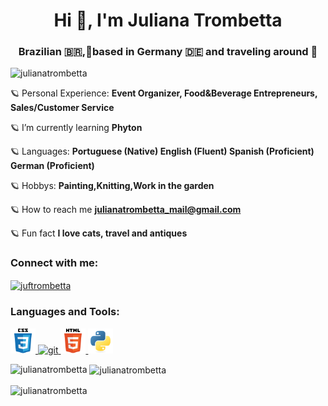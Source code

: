 <h1 align="center">Hi 👋, I'm Juliana Trombetta</h1>
<h3 align="center">Brazilian 🇧🇷,📍based in Germany 🇩🇪 and traveling around 🚐</h3>

<p align="left"> <img src="https://komarev.com/ghpvc/?username=julianatrombetta&label=Profile%20views&color=0e75b6&style=flat" alt="julianatrombetta" /> </p>

 🪐 Personal Experience: **Event Organizer, Food&Beverage Entrepreneurs, Sales/Customer Service**

 🪐 I’m currently learning **Phyton**

 🪐 Languages: **Portuguese (Native) English (Fluent) Spanish (Proficient) German (Proficient)**

 🪐 Hobbys: **Painting,Knitting,Work in the garden**

 🪐 How to reach me **julianatrombetta_mail@gmail.com**

 🪐 Fun fact **I love cats, travel and antiques**

<h3 align="left">Connect with me:</h3>
<p align="left">
<a href="https://instagram.com/juftrombetta" target="blank"><img align="center" src="https://raw.githubusercontent.com/rahuldkjain/github-profile-readme-generator/master/src/images/icons/Social/instagram.svg" alt="juftrombetta" height="30" width="40" /></a>
</p>

<h3 align="left">Languages and Tools:</h3>
<p align="left"> <a href="https://www.w3schools.com/css/" target="_blank" rel="noreferrer"> <img src="https://raw.githubusercontent.com/devicons/devicon/master/icons/css3/css3-original-wordmark.svg" alt="css3" width="40" height="40"/> </a> <a href="https://git-scm.com/" target="_blank" rel="noreferrer"> <img src="https://www.vectorlogo.zone/logos/git-scm/git-scm-icon.svg" alt="git" width="40" height="40"/> </a> <a href="https://www.w3.org/html/" target="_blank" rel="noreferrer"> <img src="https://raw.githubusercontent.com/devicons/devicon/master/icons/html5/html5-original-wordmark.svg" alt="html5" width="40" height="40"/> </a> <a href="https://www.python.org" target="_blank" rel="noreferrer"> <img src="https://raw.githubusercontent.com/devicons/devicon/master/icons/python/python-original.svg" alt="python" width="40" height="40"/> </a> </p>

<p><img align="left" src="https://github-readme-stats.vercel.app/api/top-langs?username=julianatrombetta&show_icons=true&locale=en&layout=compact" alt="julianatrombetta" /></p>

<p>&nbsp;<img align="center" src="https://github-readme-stats.vercel.app/api?username=julianatrombetta&show_icons=true&locale=en" alt="julianatrombetta" /></p>

<p><img align="center" src="https://github-readme-streak-stats.herokuapp.com/?user=julianatrombetta&" alt="julianatrombetta" /></p>
